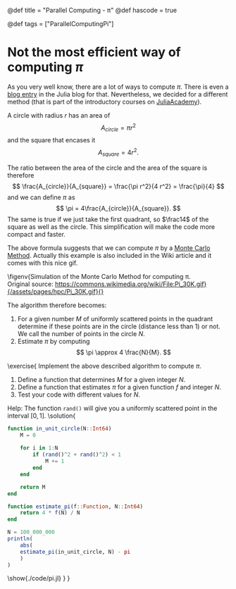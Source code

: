 @def title = "Parallel Computing - &pi;"
@def hascode = true

@def tags = ["ParallelComputingPi"]

# Not the most efficient way of computing $\pi$

As you very well know, there are a lot of ways to compute $\pi$. There is even a [blog entry](https://julialang.org/blog/2017/03/piday/) in the Julia blog for that. Nevertheless, we decided for a different method (that is part of the introductory courses on [JuliaAcademy](https://juliaacademy.com/)).

A circle with radius $r$ has an area of 
$$A_{circle} = \pi r^2$$
and the square that encases it 
$$A_{square} = 4 r^2.$$

The ratio between the area of the circle and the area of the square is therefore
$$
\frac{A_{circle}}{A_{square}} = \frac{\pi r^2}{4 r^2} = \frac{\pi}{4}
$$
and we can define $\pi$ as
$$
\pi = 4\frac{A_{circle}}{A_{square}}.
$$
The same is true if we just take the first quadrant, so $\frac14$ of the square as well as the circle. This simplification will make the code more compact and faster. 

The above formula suggests that we can compute $\pi$ by a [Monte Carlo Method](https://en.wikipedia.org/wiki/Monte_Carlo_method). Actually this example is also included in the Wiki article and it comes with this nice gif.

\figenv{Simulation of the Monte Carlo Method for computing &pi;. <br>Original source: https://commons.wikimedia.org/wiki/File:Pi_30K.gif}{/assets/pages/hpc/Pi_30K.gif}{}

The algorithm therefore becomes:
1. For a given number $M$ of uniformly scattered points in the quadrant determine if these points are in the circle (distance less than 1) or not. We call the number of points in the circle $N$. 
2. Estimate $\pi$ by computing 
$$
\pi \approx 4  \frac{N}{M}.
$$

\exercise{
Implement the above described algorithm to compute $\pi$.
1. Define a function that determines $M$ for a given integer $N$.
2. Define a function that estimates $\pi$ for a given function $f$ and integer $N$.
3. Test your code with different values for $N$.

Help: The function `rand()` will give you a uniformly scattered point in the interval $[0,1]$.
\solution{
```julia:./code/pi.jl
function in_unit_circle(N::Int64)
    M = 0
    
    for i in 1:N
        if (rand()^2 + rand()^2) < 1
            M += 1
        end
    end

    return M
end

function estimate_pi(f::Function, N::Int64)
    return 4 * f(N) / N
end

N = 100_000_000
println(
    abs(
    estimate_pi(in_unit_circle, N) - pi
    )
)
```
\show{./code/pi.jl}
}
}
